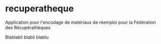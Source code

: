 # recuperatheque
Application pour l'encodage de matériaux de réemploi pour la Fédération des Récupérathèques

Blablabli blabli blablu
